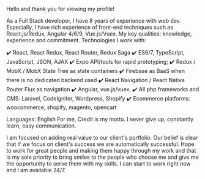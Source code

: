 Hello and thank you for viewing my profile!

As a Full Stack developer, I have 8 years of experience with web dev.
Especially, I have rich experience of front-end techniques such as React.js/Redux, Angular 4/6/9, Vue.js/Vuex.
My key qualities: knowledge, experience and commitment.
Technologies I work with:

✔️ React, React Redux, React Router, Redux Saga
✔️ ES6/7, TypeScript, JavaScript, JSON, AJAX
✔️ Expo API/tools for rapid prototyping;
✔️ Redux / MobX / MobX State Tree as state containers
✔️ Firebase as BaaS when there is no dedicated backend used
✔️ React Navigation / React Native Router Flux as navigation
✔️ Angular, vue.js/vuex,
✔️ All php frameworks and CMS: Laravel, CodeIgniter, Wordpress, Shopify
✔️ Ecommerce platforms: woocommerce, shopify, magento, opencart

Languages: English
For me, Credit is my motto.
I never give up, constantly learn, easy communication.

I am focused on adding real value to our client's portfolio.
Our belief is clear that if we focus on client's success we are automatically successful.
Hope to work for great people and making them happy through my work and that is my sole priority to bring smiles to the people who choose me and give me the opportunity to serve them with my skills.
I can start to work right now and I am available 24/7.
